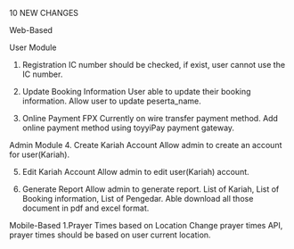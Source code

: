 10 NEW CHANGES

Web-Based

User Module
1. Registration
IC number should be checked, if exist, user cannot use the IC number.

2. Update Booking Information
User able to update their booking information.
Allow user to update peserta_name.

3. Online Payment FPX 
Currently on wire transfer payment method.
Add online payment method using toyyiPay payment gateway.

Admin Module
4. Create Kariah Account
Allow admin to create an account for user(Kariah).

5. Edit Kariah Account
Allow admin to edit user(Kariah) account.

6. Generate Report
Allow admin to generate report.
List of Kariah, List of Booking information, List of Pengedar.
Able download all those document in pdf and excel format.

Mobile-Based
1.Prayer Times based on Location
Change prayer times API, prayer times should be based on user current location.
